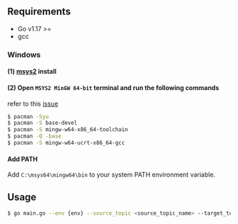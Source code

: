 

## Requirements
- Go v1.17 >=
- gcc

### Windows
#### (1) [msys2](https://www.msys2.org/) install 
####  (2) Open `MSYS2 MinGW 64-bit` terminal and run the following commands
refer to this [issue](https://github.com/confluentinc/confluent-kafka-go/issues/889)
```bash
$ pacman -Syu
$ pacman -S base-devel
$ pacman -S mingw-w64-x86_64-toolchain
$ pacman -Q -base
$ pacman -S mingw-w64-ucrt-x86_64-gcc
```
#### Add PATH
Add `C:\msys64\mingw64\bin` to your system PATH environment variable.



## Usage
```bash
$ go main.go --env {env} --source_topic <source_topic_name> --target_topic <target_topic_name>
```
